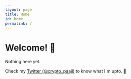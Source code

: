 ```yaml
---
layout: page
title: Home
id: home
permalink: /
---
```


# Welcome! 🌱

Nothing here yet.

Check my [Twitter (@crypto_paaji)](https://twitter.com/crypto_paaji) to know what I'm upto. 👋

<style>
  .wrapper {
    max-width: 46em;
  }
</style>
